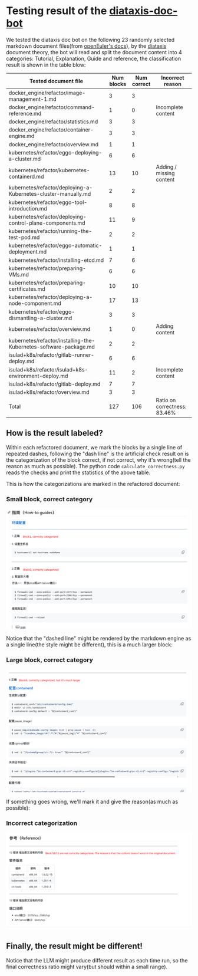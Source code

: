 # Testing result of the [diataxis-doc-bot](https://github.com/oss-know/diataxis-doc-bot)



We tested the diataxis doc bot on the following 23 randomly selected markdown document files(from [openEuler's docs](https://gitee.com/openeuler/docs.git)), by the [diataxis](https://diataxis.fr/) document theory, the bot will read and split the document content into 4 categories: Tutorial, Explanation, Guide and reference, the classification result is shown in the table blow:

| Tested document file | Num blocks | Num correct | Incorrect reason |
| ---- | ---- | ---- | ---- |
| docker_engine/refactor/image-management-1.md|3|3||
| docker_engine/refactor/command-reference.md|1|0|Incomplete content|
| docker_engine/refactor/statistics.md|3|3||
| docker_engine/refactor/container-engine.md|3|3||
| docker_engine/refactor/overview.md|1|1||
| kubernetes/refactor/eggo-deploying-a-cluster.md|6|6||
| kubernetes/refactor/kubernetes-containerd.md|13|10|Adding / missing content|
| kubernetes/refactor/deploying-a-Kubernetes-cluster-manually.md|2|2||
| kubernetes/refactor/eggo-tool-introduction.md|8|8||
| kubernetes/refactor/deploying-control-plane-components.md|11|9||
| kubernetes/refactor/running-the-test-pod.md|2|2||
| kubernetes/refactor/eggo-automatic-deployment.md|1|1||
| kubernetes/refactor/installing-etcd.md|7|6||
| kubernetes/refactor/preparing-VMs.md|6|6||
| kubernetes/refactor/preparing-certificates.md|10|10||
| kubernetes/refactor/deploying-a-node-component.md|17|13||
| kubernetes/refactor/eggo-dismantling-a-cluster.md|3|3||
| kubernetes/refactor/overview.md|1|0|Adding content|
| kubernetes/refactor/installing-the-Kubernetes-software-package.md|2|2||
| isulad+k8s/refactor/gitlab-runner-deploy.md|6|6||
| isulad+k8s/refactor/isulad+k8s-environment-deploy.md|11|2|Incomplete content|
| isulad+k8s/refactor/gitlab-deploy.md|7|7||
| isulad+k8s/refactor/overview.md|3|3||
| Total |127|106|Ratio on correctness: 83.46%|



## How is the result labeled?

Within each refactored document, we mark the blocks by a single line of repeated dashes, following the "dash line" is the artificial check result on is the categorization of the block correct, if not correct, why it's wrong(tell the reason as much as possible). The python code `calculate_correctness.py` reads the checks and print the statistics of the above table.



This is how the categorizations are marked in the refactored document:

### Small block, correct category

![small block correct category](images/small_block_correct_categorization.png)

Notice that the "dashed line" might be rendered by the markdown engine as a single line(the style might be different), this is a much larger block:

### Large block, correct category

![large block correct category](images/large_block_correct_categorization.png)



If something goes wrong, we'll mark it and give the reason(as much as possible):



### Incorrect categorization
![large block correct category](images/incorrect_categorization.png)



## Finally, the result might be different!



Notice that the LLM might produce different result as each time run, so the final correctness ratio might vary(but should within a small range).
